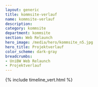 ```yaml
---
layout: generic
title: kommsite-verlauf
name: kommsite-verlauf
description: 
category: kommsite
department: kommsite
section: Web Relaunch
hero_image: /media/hero/kommsite_n5.jpg
hero_title: Projektverlauf
color_scheme: dark-gray
breadcrumbs:
- UniBW Web Relaunch
- Projektverlauf
---
```


{% include timeline_vert.html %}